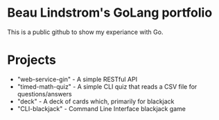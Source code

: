 # Beau Lindstrom's GoLang portfolio

This is a public github to show my experiance with Go.

# Projects
- "web-service-gin" - A simple RESTful API
- "timed-math-quiz" - A simple CLI quiz that reads a CSV file for questions/answers
- "deck" - A deck of cards which, primarily for blackjack
- "CLI-blackjack" - Command Line Interface blackjack game
